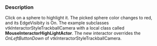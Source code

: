 ### Description
Click on a sphere to highlight it. The picked sphere color changes to red, and its EdgeVisibity is On. The example subclasses vtkInteractorStyleTrackballCamera with a local class called **MouseInteractorHighLightActor**. The new interactor overrides the *OnLeftButtonDown* of vtkInteractorStyleTrackballCamera.

